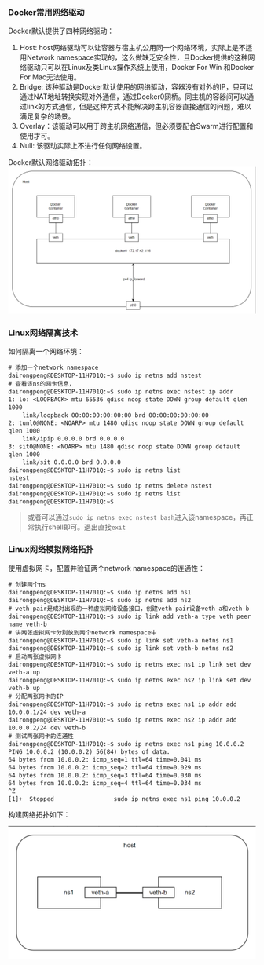 ### Docker常用网络驱动
Docker默认提供了四种网络驱动：
1. Host: host网络驱动可以让容器与宿主机公用同一个网络环境，实际上是不适用Network namespace实现的，这么做缺乏安全性，且Docker提供的这种网络驱动只可以在Linux及类Linux操作系统上使用，Docker For Win 和Docker For Mac无法使用。
2. Bridge: 该种驱动是Docker默认使用的网络驱动，容器没有对外的IP，只可以通过NAT地址转换实现对外通信，通过Docker0网桥。同主机的容器间可以通过link的方式通信，但是这种方式不能解决跨主机容器直接通信的问题，难以满足复杂的场景。
3. Overlay：该驱动可以用于跨主机网络通信，但必须要配合Swarm进行配置和使用才可。
4. Null: 该驱动实际上不进行任何网络设置。

Docker默认网络驱动拓扑：
![网络拓扑](./images/docker_bridge_topo.png)

### Linux网络隔离技术
如何隔离一个网络环境：
```shell
# 添加一个network namespace
dairongpeng@DESKTOP-11H701Q:~$ sudo ip netns add nstest
# 查看该ns的网卡信息，
dairongpeng@DESKTOP-11H701Q:~$ sudo ip netns exec nstest ip addr
1: lo: <LOOPBACK> mtu 65536 qdisc noop state DOWN group default qlen 1000
    link/loopback 00:00:00:00:00:00 brd 00:00:00:00:00:00
2: tunl0@NONE: <NOARP> mtu 1480 qdisc noop state DOWN group default qlen 1000
    link/ipip 0.0.0.0 brd 0.0.0.0
3: sit0@NONE: <NOARP> mtu 1480 qdisc noop state DOWN group default qlen 1000
    link/sit 0.0.0.0 brd 0.0.0.0
dairongpeng@DESKTOP-11H701Q:~$ sudo ip netns list
nstest
dairongpeng@DESKTOP-11H701Q:~$ sudo ip netns delete nstest
dairongpeng@DESKTOP-11H701Q:~$ sudo ip netns list
dairongpeng@DESKTOP-11H701Q:~$
```

> 或者可以通过`sudo ip netns exec nstest bash`进入该namespace，再正常执行shell即可。退出直接`exit`


### Linux网络模拟网络拓扑
使用虚拟网卡，配置并验证两个network namespace的连通性：
```shell
# 创建两个ns
dairongpeng@DESKTOP-11H701Q:~$ sudo ip netns add ns1
dairongpeng@DESKTOP-11H701Q:~$ sudo ip netns add ns2
# veth pair是成对出现的一种虚拟网络设备接口，创建veth pair设备veth-a和veth-b
dairongpeng@DESKTOP-11H701Q:~$ sudo ip link add veth-a type veth peer name veth-b
# 讲两张虚拟网卡分别放到两个network namespace中
dairongpeng@DESKTOP-11H701Q:~$ sudo ip link set veth-a netns ns1
dairongpeng@DESKTOP-11H701Q:~$ sudo ip link set veth-b netns ns2
# 启动两张虚拟网卡
dairongpeng@DESKTOP-11H701Q:~$ sudo ip netns exec ns1 ip link set dev veth-a up
dairongpeng@DESKTOP-11H701Q:~$ sudo ip netns exec ns2 ip link set dev veth-b up
# 分配两张网卡的IP
dairongpeng@DESKTOP-11H701Q:~$ sudo ip netns exec ns1 ip addr add 10.0.0.1/24 dev veth-a
dairongpeng@DESKTOP-11H701Q:~$ sudo ip netns exec ns2 ip addr add 10.0.0.2/24 dev veth-b
# 测试两张网卡的连通性
dairongpeng@DESKTOP-11H701Q:~$ sudo ip netns exec ns1 ping 10.0.0.2
PING 10.0.0.2 (10.0.0.2) 56(84) bytes of data.
64 bytes from 10.0.0.2: icmp_seq=1 ttl=64 time=0.041 ms
64 bytes from 10.0.0.2: icmp_seq=2 ttl=64 time=0.029 ms
64 bytes from 10.0.0.2: icmp_seq=3 ttl=64 time=0.030 ms
64 bytes from 10.0.0.2: icmp_seq=4 ttl=64 time=0.034 ms
^Z
[1]+  Stopped                 sudo ip netns exec ns1 ping 10.0.0.2
```
构建网络拓扑如下：

![网络拓扑](./images/veth-pair.png)
